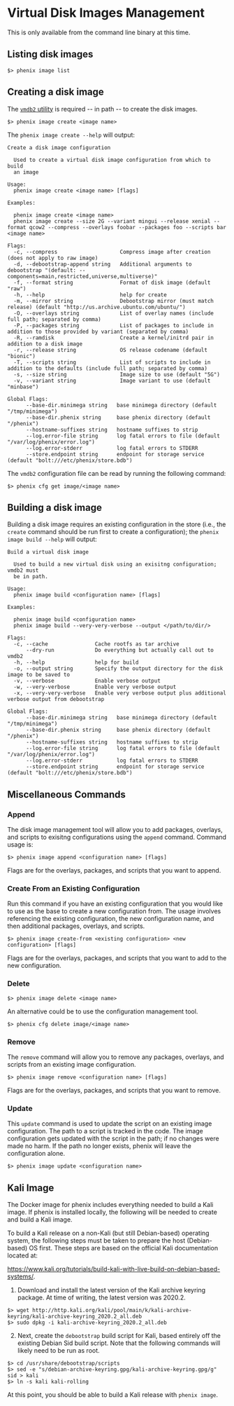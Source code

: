 # Virtual Disk Images Management

This is only available from the command line binary at this time.

## Listing disk images

```
$> phenix image list
```

## Creating a disk image

The [`vmdb2` utility](https://github.com/glattercj/vmdb2) is required -- in path
-- to create the disk images.

```
$> phenix image create <image name>
```

The `phenix image create --help` will output:

```
Create a disk image configuration

  Used to create a virtual disk image configuration from which to build
  an image

Usage:
  phenix image create <image name> [flags]

Examples:

  phenix image create <image name>
  phenix image create --size 2G --variant mingui --release xenial --format qcow2 --compress --overlays foobar --packages foo --scripts bar <image name>

Flags:
  -c, --compress                    Compress image after creation (does not apply to raw image)
  -d, --debootstrap-append string   Additional arguments to debootstrap "(default: --components=main,restricted,universe,multiverse)"
  -f, --format string               Format of disk image (default "raw")
  -h, --help                        help for create
  -m, --mirror string               Debootstrap mirror (must match release) (default "http://us.archive.ubuntu.com/ubuntu/")
  -O, --overlays string             List of overlay names (include full path; separated by comma)
  -P, --packages string             List of packages to include in addition to those provided by variant (separated by comma)
  -R, --ramdisk                     Create a kernel/initrd pair in addition to a disk image
  -r, --release string              OS release codename (default "bionic")
  -T, --scripts string              List of scripts to include in addition to the defaults (include full path; separated by comma)
  -s, --size string                 Image size to use (default "5G")
  -v, --variant string              Image variant to use (default "minbase")

Global Flags:
      --base-dir.minimega string   base minimega directory (default "/tmp/minimega")
      --base-dir.phenix string     base phenix directory (default "/phenix")
      --hostname-suffixes string   hostname suffixes to strip
      --log.error-file string      log fatal errors to file (default "/var/log/phenix/error.log")
      --log.error-stderr           log fatal errors to STDERR
      --store.endpoint string      endpoint for storage service (default "bolt:///etc/phenix/store.bdb")
```

The `vmdb2` configuration file can be read by running the following command:

```
$> phenix cfg get image/<image name>
```

## Building a disk image

Building a disk image requires an existing configuration in the store
(i.e., the `create` command should be run first to create a configuration);
the `phenix image build --help` will output:

```
Build a virtual disk image

  Used to build a new virtual disk using an exisitng configuration; vmdb2 must
  be in path.

Usage:
  phenix image build <configuration name> [flags]

Examples:

  phenix image build <configuration name>
  phenix image build --very-very-verbose --output </path/to/dir/>

Flags:
  -c, --cache               Cache rootfs as tar archive
      --dry-run             Do everything but actually call out to vmdb2
  -h, --help                help for build
  -o, --output string       Specify the output directory for the disk image to be saved to
  -v, --verbose             Enable verbose output
  -w, --very-verbose        Enable very verbose output
  -x, --very-very-verbose   Enable very verbose output plus additional verbose output from debootstrap

Global Flags:
      --base-dir.minimega string   base minimega directory (default "/tmp/minimega")
      --base-dir.phenix string     base phenix directory (default "/phenix")
      --hostname-suffixes string   hostname suffixes to strip
      --log.error-file string      log fatal errors to file (default "/var/log/phenix/error.log")
      --log.error-stderr           log fatal errors to STDERR
      --store.endpoint string      endpoint for storage service (default "bolt:///etc/phenix/store.bdb")
```

## Miscellaneous Commands

### Append

The disk image management tool will allow you to add packages, overlays,
and scripts to exisitng configurations using the `append` command.
Command usage is:

```
$> phenix image append <configuration name> [flags]
```

Flags are for the overlays, packages, and scripts that you want to append.

### Create From an Existing Configuration

Run this command if you have an existing configuration that you would like
to use as the base to create a new configuration from. The usage involves
referencing the existing configuration, the new configuration name, and
then additional packages, overlays, and scripts.

```
$> phenix image create-from <existing configuration> <new configuration> [flags]
```

Flags are for the overlays, packages, and scripts that you want to add to
the new configuration.

### Delete

```
$> phenix image delete <image name>
```

An alternative could be to use the configuration management tool.

```
$> phenix cfg delete image/<image name>
```

### Remove

The `remove` command will allow you to remove any packages, overlays,
and scripts from an existing image configuration.

```
$> phenix image remove <configuration name> [flags]
```
Flags are for the overlays, packages, and scripts that you want to remove.

### Update

This `update` command is used to update the script on an existing image
configuration. The path to a script is tracked in the code. The image
configuration gets updated with the script in the path; if no changes were
made no harm. If the path no longer exists, phenix will leave the
configuration alone.

```
$> phenix image update <configuration name>
```

## Kali Image

The Docker image for phenix includes everything needed to build a Kali image. If
phenix is installed locally, the following will be needed to create and build a
Kali image.

To build a Kali release on a non-Kali (but still Debian-based) operating system,
the following steps must be taken to prepare the host (Debian-based) OS first.
These steps are based on the official Kali documentation located at:

https://www.kali.org/tutorials/build-kali-with-live-build-on-debian-based-systems/.

1. Download and install the latest version of the Kali archive keyring package.
   At time of writing, the latest version was 2020.2.

```
$> wget http://http.kali.org/kali/pool/main/k/kali-archive-keyring/kali-archive-keyring_2020.2_all.deb
$> sudo dpkg -i kali-archive-keyring_2020.2_all.deb
```

2. Next, create the `debootstrap` build script for Kali, based entirely off the
   existing Debian Sid build script. Note that the following commands will
   likely need to be run as root.

```
$> cd /usr/share/debootstrap/scripts
$> sed -e "s/debian-archive-keyring.gpg/kali-archive-keyring.gpg/g" sid > kali
$> ln -s kali kali-rolling
```

At this point, you should be able to build a Kali release with `phenix image`.
